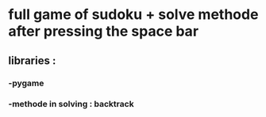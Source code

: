 # full game of sudoku + solve methode after pressing the space bar 
## libraries : 
### -pygame 
### -methode in solving : backtrack 
